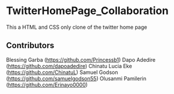 # TwitterHomePage_Collaboration

This a HTML and CSS only clone of the twitter home page

## Contributors

Blessing Garba (https://github.com/Princessb1)
Dapo Adedire (https://github.com/dapoadedire)
Chinatu Lucia Eke (https://github.com/ChinatuL)
Samuel Godson (https://github.com/samuelgodson55)
Olusanmi Pamilerin (https://github.com/Erinayo0000)
